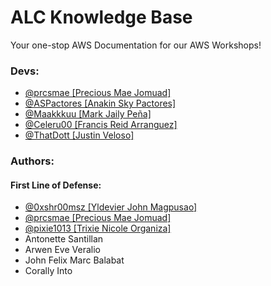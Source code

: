 # ALC Knowledge Base

Your one-stop AWS Documentation for our AWS Workshops!

### Devs:

- [@prcsmae [Precious Mae Jomuad]](https://github.com/prcsmae)
- [@ASPactores [Anakin Sky Pactores]](https://github.com/ASPactores)
- [@Maakkkuu [Mark Jaily Peña]](https://github.com/Maakkkuu)
- [@Celeru00 [Francis Reid Arranguez]](https://github.com/Celeru00)
- [@ThatDott [Justin Veloso]](https://github.com/ThatDott)

### Authors:

#### First Line of Defense:

- [@0xshr00msz [Yldevier John Magpusao]](https://github.com/0xshr00msz)
- [@prcsmae [Precious Mae Jomuad]](https://github.com/prcsmae)
- [@pixie1013 [Trixie Nicole Organiza]](https://github.com/pixie1013)
- Antonette Santillan
- Arwen Eve Veralio
- John Felix Marc Balabat
- Corally Into
